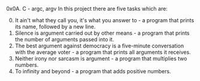 0x0A. C - argc, argv
In this project there are five tasks which are:

0. It ain't what they call you, it's what you answer to - a program that prints its name, followed by a new line.
1. Silence is argument carried out by other means - a program that prints the number of arguments passed into it.
2. The best argument against democracy is a five-minute conversation with the average voter - a program that prints all arguments it receives.
3. Neither irony nor sarcasm is argument -  a program that multiplies two numbers.
4. To infinity and beyond - a program that adds positive numbers.
